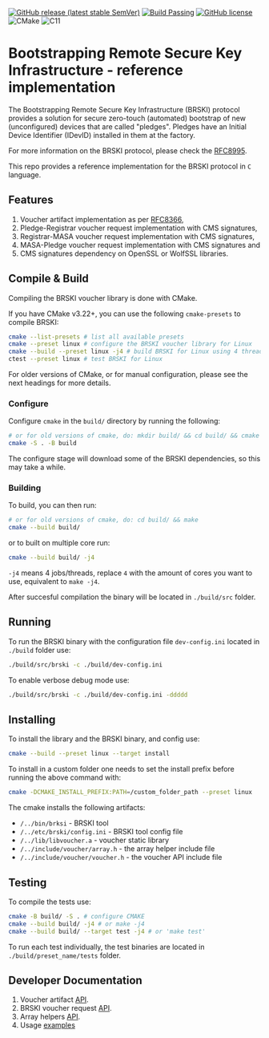 [![GitHub release (latest stable SemVer)](https://img.shields.io/github/v/release/nqminds/brski?label=stable&logo=github&sort=semver)](https://github.com/nqminds/brski/releases)
[![Build Passing](https://github.com/nqminds/brski/actions/workflows/codeql.yml/badge.svg)](https://github.com/nqminds/brski/actions/workflows/codeql.yml)
[![GitHub license](https://img.shields.io/github/license/nqminds/brski)](https://github.com/nqminds/brski/blob/main/LICENSE)
![CMake](https://img.shields.io/badge/CMake-%23008FBA.svg?logo=cmake&logoColor=white)
![C11](https://img.shields.io/badge/C11-informational.svg?logo=c)
# Bootstrapping Remote Secure Key Infrastructure - reference implementation

The Bootstrapping Remote Secure Key Infrastructure (BRSKI) protocol provides a solution for secure zero-touch (automated) bootstrap of new (unconfigured) devices that are called "pledges". Pledges have an Initial Device Identifier (IDevID) installed in them at the factory.

For more information on the BRSKI protocol, please check the [RFC8995](https://www.rfc-editor.org/rfc/rfc8995.html).

This repo provides a reference implementation for the BRSKI protocol in `C` language.

## Features
1. Voucher artifact implementation as per [RFC8366](https://www.rfc-editor.org/info/rfc8366),
2. Pledge-Registrar voucher request implementation with CMS signatures,
3. Registrar-MASA voucher request implementation with CMS signatures,
4. MASA-Pledge voucher request implementation with CMS signatures and
5. CMS signatures dependency on OpenSSL or WolfSSL libraries.

## Compile & Build

Compiling the BRSKI voucher library is done with CMake.

If you have CMake v3.22+, you can use the following `cmake-presets` to compile BRSKI:

```bash
cmake --list-presets # list all available presets
cmake --preset linux # configure the BRSKI voucher library for Linux
cmake --build --preset linux -j4 # build BRSKI for Linux using 4 threads
ctest --preset linux # test BRSKI for Linux
```
For older versions of CMake, or for manual configuration, please see the next headings for more details.


### Configure

Configure `cmake` in the `build/` directory by running the following:

```bash
# or for old versions of cmake, do: mkdir build/ && cd build/ && cmake ..
cmake -S . -B build
```

The configure stage will download some of the BRSKI dependencies, so this may take a while.

### Building

To build, you can then run:

```bash
# or for old versions of cmake, do: cd build/ && make
cmake --build build/
```

or to built on multiple core run:

```bash
cmake --build build/ -j4
```

`-j4` means 4 jobs/threads, replace `4` with the amount of cores you want to use, equivalent to `make -j4`.

After succesful compilation the binary will be located in `./build/src` folder.


## Running

To run the BRSKI binary with the configuration file `dev-config.ini` located in `./build` folder use:

```bash
./build/src/brski -c ./build/dev-config.ini
```

To enable verbose debug mode use:

```bash
./build/src/brski -c ./build/dev-config.ini -ddddd
```

## Installing

To install the library and the BRSKI binary, and config use:
```bash
cmake --build --preset linux --target install
```

To install in a custom folder one needs to set the install prefix before running the above command with:
```bash
cmake -DCMAKE_INSTALL_PREFIX:PATH=/custom_folder_path --preset linux
```

The cmake installs the following artifacts:
- `/../bin/brksi` - BRSKI tool
- `/../etc/brski/config.ini` - BRSKI tool config file
- `/../lib/libvoucher.a` - voucher static library
- `/../include/voucher/array.h` - the array helper include file
- `/../include/voucher/voucher.h` - the voucher API include file

## Testing

To compile the tests use:

```bash
cmake -B build/ -S . # configure CMAKE
cmake --build build/ -j4 # or make -j4
cmake --build build/ --target test -j4 # or 'make test'
```

To run each test individually, the test binaries are located in `./build/preset_name/tests` folder.


## Developer Documentation

1. Voucher artifact [API](./docs/voucher.md).
2. BRSKI voucher request [API](./docs/brski.md).
3. Array helpers [API](./docs/array.md).
4. Usage [examples](./docs/usage.md)
